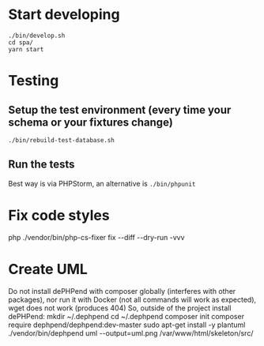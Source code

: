 # Start developing
```console
./bin/develop.sh
cd spa/
yarn start
```

# Testing
## Setup the test environment (every time your schema or your fixtures change)
```
./bin/rebuild-test-database.sh
```

## Run the tests
Best way is via PHPStorm, an alternative is `./bin/phpunit`

# Fix code styles
php ./vendor/bin/php-cs-fixer fix --diff --dry-run -vvv

# Create UML
Do not install dePHPend with composer globally (interferes with other packages), nor run it with
Docker (not all commands will work as expected), wget does not work (produces 404)
So, outside of the project install dePHPend:
mkdir ~/.dephpend
cd  ~/.dephpend
composer init
composer require dephpend/dephpend:dev-master
sudo apt-get install -y plantuml
./vendor/bin/dephpend  uml --output=uml.png /var/www/html/skeleton/src/

